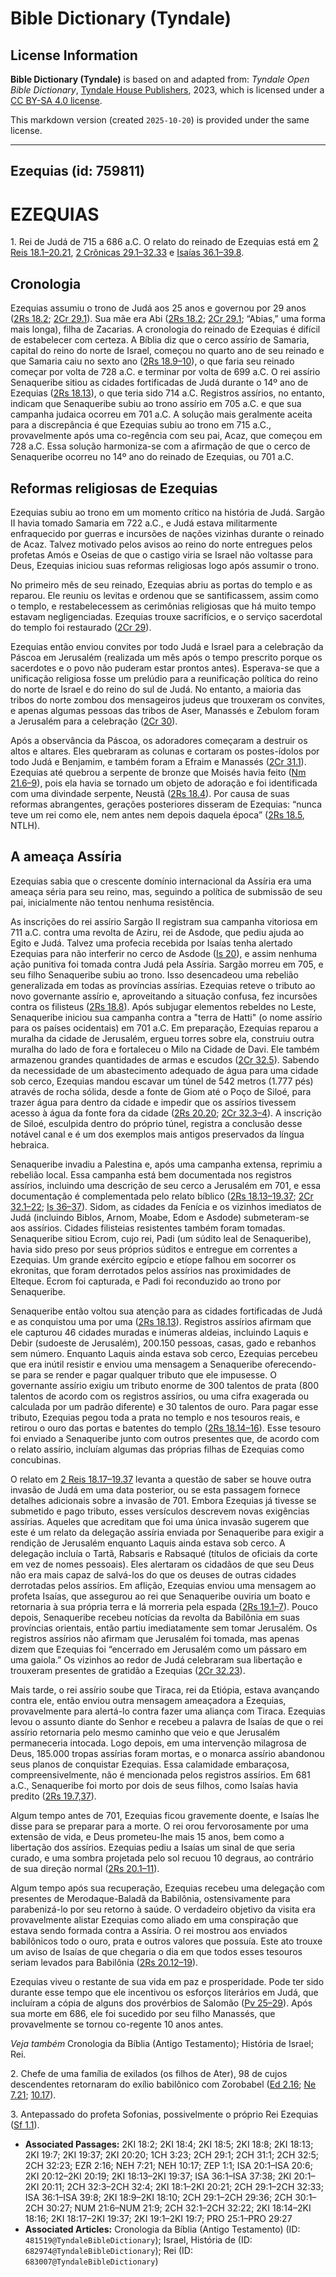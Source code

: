 # Bible Dictionary (Tyndale)

## License Information

**Bible Dictionary (Tyndale)** is based on and adapted from: _Tyndale Open Bible Dictionary_, [Tyndale House Publishers](https://tyndaleopenresources.com/), 2023, which is licensed under a [CC BY-SA 4.0 license](https://creativecommons.org/licenses/by-sa/4.0/legalcode.en).

This markdown version (created `2025-10-20`) is provided under the same license.



--------------------------------

## Ezequias (id: 759811)

EZEQUIAS
========

1\. Rei de Judá de 715 a 686 a.C. O relato do reinado de Ezequias está em [2 Reis 18\.1–20\.21](https://ref.ly/2Kgs18:1-2Kgs20:21), [2 Crônicas 29\.1–32\.33](https://ref.ly/2Chr29:1-2Chr32:33) e [Isaías 36\.1–39\.8](https://ref.ly/Isa36:1-Isa39:8).

Cronologia
----------

Ezequias assumiu o trono de Judá aos 25 anos e governou por 29 anos ([2Rs 18\.2](https://ref.ly/2Kgs18:2); [2Cr 29\.1](https://ref.ly/2Chr29:1)). Sua mãe era Abi ([2Rs 18\.2](https://ref.ly/2Kgs18:2); [2Cr 29\.1](https://ref.ly/2Chr29:1); “Abias,” uma forma mais longa), filha de Zacarias. A cronologia do reinado de Ezequias é difícil de estabelecer com certeza. A Bíblia diz que o cerco assírio de Samaria, capital do reino do norte de Israel, começou no quarto ano de seu reinado e que Samaria caiu no sexto ano ([2Rs 18\.9–10](https://ref.ly/2Kgs18:9-2Kgs18:10)), o que faria seu reinado começar por volta de 728 a.C. e terminar por volta de 699 a.C. O rei assírio Senaqueribe sitiou as cidades fortificadas de Judá durante o 14º ano de Ezequias ([2Rs 18\.13](https://ref.ly/2Kgs18:13)), o que teria sido 714 a.C. Registros assírios, no entanto, indicam que Senaqueribe subiu ao trono assírio em 705 a.C. e que sua campanha judaica ocorreu em 701 a.C. A solução mais geralmente aceita para a discrepância é que Ezequias subiu ao trono em 715 a.C., provavelmente após uma co\-regência com seu pai, Acaz, que começou em 728 a.C. Essa solução harmoniza\-se com a afirmação de que o cerco de Senaqueribe ocorreu no 14º ano do reinado de Ezequias, ou 701 a.C.

Reformas religiosas de Ezequias
-------------------------------

Ezequias subiu ao trono em um momento crítico na história de Judá. Sargão II havia tomado Samaria em 722 a.C., e Judá estava militarmente enfraquecido por guerras e incursões de nações vizinhas durante o reinado de Acaz. Talvez motivado pelos avisos ao reino do norte entregues pelos profetas Amós e Oseias de que o castigo viria se Israel não voltasse para Deus, Ezequias iniciou suas reformas religiosas logo após assumir o trono.

No primeiro mês de seu reinado, Ezequias abriu as portas do templo e as reparou. Ele reuniu os levitas e ordenou que se santificassem, assim como o templo, e restabelecessem as cerimônias religiosas que há muito tempo estavam negligenciadas. Ezequias trouxe sacrifícios, e o serviço sacerdotal do templo foi restaurado ([2Cr 29](https://ref.ly/2Chr29:1-2Chr29:36)).

Ezequias então enviou convites por todo Judá e Israel para a celebração da Páscoa em Jerusalém (realizada um mês após o tempo prescrito porque os sacerdotes e o povo não puderam estar prontos antes). Esperava\-se que a unificação religiosa fosse um prelúdio para a reunificação política do reino do norte de Israel e do reino do sul de Judá. No entanto, a maioria das tribos do norte zombou dos mensageiros judeus que trouxeram os convites, e apenas algumas pessoas das tribos de Aser, Manassés e Zebulom foram a Jerusalém para a celebração ([2Cr 30](https://ref.ly/2Chr30:1-2Chr30:27)).

Após a observância da Páscoa, os adoradores começaram a destruir os altos e altares. Eles quebraram as colunas e cortaram os postes\-ídolos por todo Judá e Benjamim, e também foram a Efraim e Manassés ([2Cr 31\.1](https://ref.ly/2Chr31:1)). Ezequias até quebrou a serpente de bronze que Moisés havia feito ([Nm 21\.6–9](https://ref.ly/Num21:6-Num21:9)), pois ela havia se tornado um objeto de adoração e foi identificada com uma divindade serpente, Neustã ([2Rs 18\.4](https://ref.ly/2Kgs18:4)). Por causa de suas reformas abrangentes, gerações posteriores disseram de Ezequias: “nunca teve um rei como ele, nem antes nem depois daquela época” ([2Rs 18\.5](https://ref.ly/2Kgs18:5), NTLH).

A ameaça Assíria
----------------

Ezequias sabia que o crescente domínio internacional da Assíria era uma ameaça séria para seu reino, mas, seguindo a política de submissão de seu pai, inicialmente não tentou nenhuma resistência.

As inscrições do rei assírio Sargão II registram sua campanha vitoriosa em 711 a.C. contra uma revolta de Aziru, rei de Asdode, que pediu ajuda ao Egito e Judá. Talvez uma profecia recebida por Isaías tenha alertado Ezequias para não interferir no cerco de Asdode ([Is 20](https://ref.ly/Isa20:1-Isa20:6)), e assim nenhuma ação punitiva foi tomada contra Judá pela Assíria. Sargão morreu em 705, e seu filho Senaqueribe subiu ao trono. Isso desencadeou uma rebelião generalizada em todas as províncias assírias. Ezequias reteve o tributo ao novo governante assírio e, aproveitando a situação confusa, fez incursões contra os filisteus ([2Rs 18\.8](https://ref.ly/2Kgs18:8)). Após subjugar elementos rebeldes no Leste, Senaqueribe iniciou sua campanha contra a "terra de Hatti" (o nome assírio para os países ocidentais) em 701 a.C. Em preparação, Ezequias reparou a muralha da cidade de Jerusalém, ergueu torres sobre ela, construiu outra muralha do lado de fora e fortaleceu o Milo na Cidade de Davi. Ele também armazenou grandes quantidades de armas e escudos ([2Cr 32\.5](https://ref.ly/2Chr32:5)). Sabendo da necessidade de um abastecimento adequado de água para uma cidade sob cerco, Ezequias mandou escavar um túnel de 542 metros (1\.777 pés) através de rocha sólida, desde a fonte de Giom até o Poço de Siloé, para trazer água para dentro da cidade e impedir que os assírios tivessem acesso à água da fonte fora da cidade ([2Rs 20\.20](https://ref.ly/2Kgs20:20); [2Cr 32\.3–4](https://ref.ly/2Chr32:3-2Chr32:4)). A inscrição de Siloé, esculpida dentro do próprio túnel, registra a conclusão desse notável canal e é um dos exemplos mais antigos preservados da língua hebraica.

Senaqueribe invadiu a Palestina e, após uma campanha extensa, reprimiu a rebelião local. Essa campanha está bem documentada nos registros assírios, incluindo uma descrição de seu cerco a Jerusalém em 701, e essa documentação é complementada pelo relato bíblico ([2Rs 18\.13–19\.37](https://ref.ly/2Kgs18:13-2Kgs19:37); [2Cr 32\.1–22](https://ref.ly/2Chr32:1-2Chr32:22); [Is 36–37](https://ref.ly/Isa36:1-Isa37:38)). Sidom, as cidades da Fenícia e os vizinhos imediatos de Judá (incluindo Biblos, Arnom, Moabe, Edom e Asdode) submeteram\-se aos assírios. Cidades filisteias resistentes também foram tomadas. Senaqueribe sitiou Ecrom, cujo rei, Padi (um súdito leal de Senaqueribe), havia sido preso por seus próprios súditos e entregue em correntes a Ezequias. Um grande exército egípcio e etíope falhou em socorrer os ekronitas, que foram derrotados pelos assírios nas proximidades de Elteque. Ecrom foi capturada, e Padi foi reconduzido ao trono por Senaqueribe.

Senaqueribe então voltou sua atenção para as cidades fortificadas de Judá e as conquistou uma por uma ([2Rs 18\.13](https://ref.ly/2Kgs18:13)). Registros assírios afirmam que ele capturou 46 cidades muradas e inúmeras aldeias, incluindo Laquis e Debir (sudoeste de Jerusalém), 200\.150 pessoas, casas, gado e rebanhos sem número. Enquanto Laquis ainda estava sob cerco, Ezequias percebeu que era inútil resistir e enviou uma mensagem a Senaqueribe oferecendo\-se para se render e pagar qualquer tributo que ele impusesse. O governante assírio exigiu um tributo enorme de 300 talentos de prata (800 talentos de acordo com os registros assírios, ou uma cifra exagerada ou calculada por um padrão diferente) e 30 talentos de ouro. Para pagar esse tributo, Ezequias pegou toda a prata no templo e nos tesouros reais, e retirou o ouro das portas e batentes do templo ([2Rs 18\.14–16](https://ref.ly/2Kgs18:14-2Kgs18:16)). Esse tesouro foi enviado a Senaqueribe junto com outros presentes que, de acordo com o relato assírio, incluíam algumas das próprias filhas de Ezequias como concubinas.

O relato em [2 Reis 18\.17–19\.37](https://ref.ly/2Kgs18:17-2Kgs19:37) levanta a questão de saber se houve outra invasão de Judá em uma data posterior, ou se esta passagem fornece detalhes adicionais sobre a invasão de 701\. Embora Ezequias já tivesse se submetido e pago tributo, esses versículos descrevem novas exigências assírias. Aqueles que acreditam que foi uma única invasão sugerem que este é um relato da delegação assíria enviada por Senaqueribe para exigir a rendição de Jerusalém enquanto Laquis ainda estava sob cerco. A delegação incluía o Tartã, Rabsaris e Rabsaqué (títulos de oficiais da corte em vez de nomes pessoais). Eles alertaram os cidadãos de que seu Deus não era mais capaz de salvá\-los do que os deuses de outras cidades derrotadas pelos assírios. Em aflição, Ezequias enviou uma mensagem ao profeta Isaías, que assegurou ao rei que Senaqueribe ouviria um boato e retornaria à sua própria terra e lá morreria pela espada ([2Rs 19\.1–7](https://ref.ly/2Kgs19:1-2Kgs19:7)). Pouco depois, Senaqueribe recebeu notícias da revolta da Babilônia em suas províncias orientais, então partiu imediatamente sem tomar Jerusalém. Os registros assírios não afirmam que Jerusalém foi tomada, mas apenas dizem que Ezequias foi “encerrado em Jerusalém como um pássaro em uma gaiola.” Os vizinhos ao redor de Judá celebraram sua libertação e trouxeram presentes de gratidão a Ezequias ([2Cr 32\.23](https://ref.ly/2Chr32:23)).

Mais tarde, o rei assírio soube que Tiraca, rei da Etiópia, estava avançando contra ele, então enviou outra mensagem ameaçadora a Ezequias, provavelmente para alertá\-lo contra fazer uma aliança com Tiraca. Ezequias levou o assunto diante do Senhor e recebeu a palavra de Isaías de que o rei assírio retornaria pelo mesmo caminho que veio e que Jerusalém permaneceria intocada. Logo depois, em uma intervenção milagrosa de Deus, 185\.000 tropas assírias foram mortas, e o monarca assírio abandonou seus planos de conquistar Ezequias. Essa calamidade embaraçosa, compreensivelmente, não é mencionada pelos registros assírios. Em 681 a.C., Senaqueribe foi morto por dois de seus filhos, como Isaías havia predito ([2Rs 19\.7,37](https://ref.ly/2Kgs19:7,2Kgs19:37)).

Algum tempo antes de 701, Ezequias ficou gravemente doente, e Isaías lhe disse para se preparar para a morte. O rei orou fervorosamente por uma extensão de vida, e Deus prometeu\-lhe mais 15 anos, bem como a libertação dos assírios. Ezequias pediu a Isaías um sinal de que seria curado, e uma sombra projetada pelo sol recuou 10 degraus, ao contrário de sua direção normal ([2Rs 20\.1–11](https://ref.ly/2Kgs20:1-2Kgs20:11)).

Algum tempo após sua recuperação, Ezequias recebeu uma delegação com presentes de Merodaque\-Baladã da Babilônia, ostensivamente para parabenizá\-lo por seu retorno à saúde. O verdadeiro objetivo da visita era provavelmente alistar Ezequias como aliado em uma conspiração que estava sendo formada contra a Assíria. O rei mostrou aos enviados babilônicos todo o ouro, prata e outros valores que possuía. Este ato trouxe um aviso de Isaías de que chegaria o dia em que todos esses tesouros seriam levados para Babilônia ([2Rs 20\.12–19](https://ref.ly/2Kgs20:12-2Kgs20:19)).

Ezequias viveu o restante de sua vida em paz e prosperidade. Pode ter sido durante esse tempo que ele incentivou os esforços literários em Judá, que incluíram a cópia de alguns dos provérbios de Salomão ([Pv 25–29](https://ref.ly/Prov25:1-Prov29:27)). Após sua morte em 686, ele foi sucedido por seu filho Manassés, que provavelmente se tornou co\-regente 10 anos antes.

*Veja também* Cronologia da Bíblia (Antigo Testamento); História de Israel; Rei.

2\. Chefe de uma família de exilados (os filhos de Ater), 98 de cujos descendentes retornaram do exílio babilônico com Zorobabel ([Ed 2\.16](https://ref.ly/Ezra2:16); [Ne 7\.21](https://ref.ly/Neh7:21); [10\.17](https://ref.ly/Neh10:17)).

3\. Antepassado do profeta Sofonias, possivelmente o próprio Rei Ezequias ([Sf 1\.1](https://ref.ly/Zeph1:1)).

* **Associated Passages:** 2KI 18:2; 2KI 18:4; 2KI 18:5; 2KI 18:8; 2KI 18:13; 2KI 19:7; 2KI 19:37; 2KI 20:20; 1CH 3:23; 2CH 29:1; 2CH 31:1; 2CH 32:5; 2CH 32:23; EZR 2:16; NEH 7:21; NEH 10:17; ZEP 1:1; ISA 20:1–ISA 20:6; 2KI 20:12–2KI 20:19; 2KI 18:13–2KI 19:37; ISA 36:1–ISA 37:38; 2KI 20:1–2KI 20:11; 2CH 32:3–2CH 32:4; 2KI 18:1–2KI 20:21; 2CH 29:1–2CH 32:33; ISA 36:1–ISA 39:8; 2KI 18:9–2KI 18:10; 2CH 29:1–2CH 29:36; 2CH 30:1–2CH 30:27; NUM 21:6–NUM 21:9; 2CH 32:1–2CH 32:22; 2KI 18:14–2KI 18:16; 2KI 18:17–2KI 19:37; 2KI 19:1–2KI 19:7; PRO 25:1–PRO 29:27
* **Associated Articles:** Cronologia da Bíblia (Antigo Testamento) (ID: `481519@TyndaleBibleDictionary`); Israel, História de (ID: `682974@TyndaleBibleDictionary`); Rei (ID: `683007@TyndaleBibleDictionary`)

